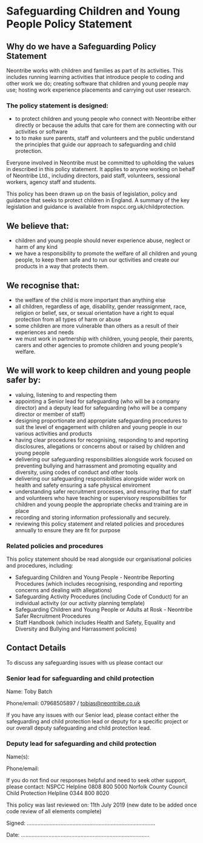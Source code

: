 # Safeguarding Children and Young People Policy Statement

## Why do we have a Safeguarding Policy Statement

Neontribe works with children and families as part of its activities. This includes running learning activities that introduce people to coding and other work we do; creating software that children and young people may use; hosting work experience placements and carrying out user research.

### The policy statement is designed:

 - to protect children and young people who connect with Neontribe either directly or because the adults that care for them are connecting with our activities or software
 - to to make sure parents, staff and volunteers and the public understand the principles that guide our approach to safeguarding and child protection.

Everyone involved in Neontribe must be committed to upholding the values in described in this policy statement. It applies to anyone working on behalf of Neontribe Ltd., including directors, paid staff, volunteers, sessional workers, agency staff and students.

This policy has been drawn up on the basis of legislation, policy and guidance that seeks to protect children in England. A summary of the key legislation and guidance is available from nspcc.org.uk/childprotection.

## We believe that:

 - children and young people should never experience abuse, neglect or harm of any kind
 - we have a responsibility to promote the welfare of all children and young people, to keep them safe and to run our qctivities and create our products in a way that protects them.

## We recognise that:

 - the welfare of the child is more important than anything else
 - all children, regardless of age, disability, gender reassignment, race, religion or belief, sex, or sexual orientation have a right to equal protection from all types of harm or abuse
 - some children are more vulnerable than others as a result of their experiences and needs
 - we must work in partnership with children, young people, their parents, carers and other agencies to promote children and young people's welfare. 

## We will work to keep children and young people safer by:

 - valuing, listening to and respecting them
 - appointing a Senior lead for safeguarding (who will be a company director) and a deputy lead for safeguarding (who will be a company director or member of staff)
 - designing proportionate and appropriate safeguarding procedures to suit the level of engagement with children and young people in our various activities and products 
 - having clear procedures for recognising, responding to and reporting disclosures, allegations or concerns about or raised by children and young people
 - delivering our safeguarding responsibilities alongside work focused on preventing bullying and harrassment and promoting equality and diversity, using codes of conduct and other tools
 - delivering our safeguarding responsibilties alongside wider work on health and safety ensuring a safe physical enviroment
 - understanding safer recruitment processes, and ensuring that for staff and volunteers who have teaching or supervisory responsibilities for children and young people the appropriate checks and training are in place
  - recording and storing information professionally and securely.
  - reviewing this policy statement and related policies and procedures annually to ensure they are fit for purpose


### Related policies and procedures

This policy statement should be read alongside our organisational policies and procedures, including:

 - Safeguarding Children and Young People - Neontribe Reporting Procedures (which includes recognising, responding and reporting concerns and dealing with allegations)
 - Safeguarding Activity Procedures (including Code of Conduct) for an individual activity (or our activity planning template)
 - Safeguarding Children and Young People or Adults at Rosk - Neontribe Safer Recruitment Procedures
 - Staff Handbook (which includes Health and Safety, Equality and Diversity and Bullying and Harrassment policies)

 ## Contact Details 

 To discuss any safeguarding issues with us please contact our

### Senior lead for safeguarding and child protection

Name:        Toby Batch

Phone/email:    07968505897 / tobias@neontribe.co.uk

If you have any issues with our Senior lead, please contact either the safeguarding and child protection lead or deputy for a specific project or our overall deputy safeguarding and child protection lead.

### Deputy lead for safeguarding and child protection 

Name(s): 

Phone/email:

If you do not find our responses helpful and need to seek other support, please contact:
NSPCC Helpline 0808 800 5000
Norfolk County Council Child Protection Helpline 0344 800 8020

This policy was last reviewed on: 11th July 2019 (new date to be added once code review of all elements complete)


Signed:    ....................................................................................


Date:      ....................................................................................
